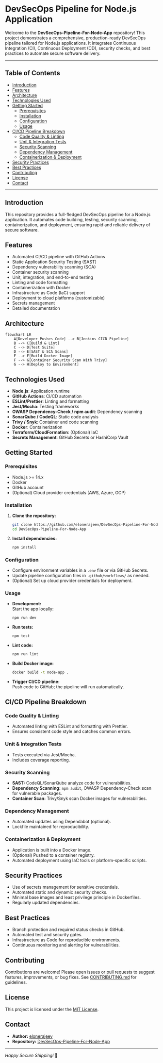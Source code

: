# DevSecOps Pipeline for Node.js Application

Welcome to the **DevSecOps-Pipeline-For-Node-App** repository! This project demonstrates a comprehensive, production-ready DevSecOps pipeline tailored for Node.js applications. It integrates Continuous Integration (CI), Continuous Deployment (CD), security checks, and best practices to automate secure software delivery.

---

## Table of Contents

- [Introduction](#introduction)
- [Features](#features)
- [Architecture](#architecture)
- [Technologies Used](#technologies-used)
- [Getting Started](#getting-started)
  - [Prerequisites](#prerequisites)
  - [Installation](#installation)
  - [Configuration](#configuration)
  - [Usage](#usage)
- [CI/CD Pipeline Breakdown](#cicd-pipeline-breakdown)
  - [Code Quality & Linting](#code-quality--linting)
  - [Unit & Integration Tests](#unit--integration-tests)
  - [Security Scanning](#security-scanning)
  - [Dependency Management](#dependency-management)
  - [Containerization & Deployment](#containerization--deployment)
- [Security Practices](#security-practices)
- [Best Practices](#best-practices)
- [Contributing](#contributing)
- [License](#license)
- [Contact](#contact)

---

## Introduction

This repository provides a full-fledged DevSecOps pipeline for a Node.js application. It automates code building, testing, security scanning, containerization, and deployment, ensuring rapid and reliable delivery of secure software.

## Features

- Automated CI/CD pipeline with GitHub Actions
- Static Application Security Testing (SAST)
- Dependency vulnerability scanning (SCA)
- Container security scanning
- Unit, integration, and end-to-end testing
- Linting and code formatting
- Containerization with Docker
- Infrastructure as Code (IaC) support
- Deployment to cloud platforms (customizable)
- Secrets management
- Detailed documentation

## Architecture

```mermaid
flowchart LR
    A[Developer Pushes Code] --> B[Jenkins CICD Pipeline]
    B --> C[Build & Lint]
    C --> D[Test Suite]
    D --> E[SAST & SCA Scans]
    E --> F[Build Docker Image]
    F --> G[Container Security Scan With Trivy]
    G --> H[Deploy to Environment]
```

## Technologies Used

- **Node.js**: Application runtime
- **GitHub Actions**: CI/CD automation
- **ESLint/Prettier**: Linting and formatting
- **Jest/Mocha**: Testing frameworks
- **OWASP Dependency-Check / npm audit**: Dependency scanning
- **SonarQube / CodeQL**: Static code analysis
- **Trivy / Snyk**: Container and code scanning
- **Docker**: Containerization
- **Terraform/CloudFormation**: (Optional) IaC
- **Secrets Management**: GitHub Secrets or HashiCorp Vault

## Getting Started

### Prerequisites

- Node.js >= 14.x
- Docker
- GitHub account
- (Optional) Cloud provider credentials (AWS, Azure, GCP)

### Installation

1. **Clone the repository:**
   ```sh
   git clone https://github.com/elonerajeev/DevSecOps-Pipeline-For-Node-App.git
   cd DevSecOps-Pipeline-For-Node-App
   ```

2. **Install dependencies:**
   ```sh
   npm install
   ```

### Configuration

- Configure environment variables in a `.env` file or via GitHub Secrets.
- Update pipeline configuration files in `.github/workflows/` as needed.
- (Optional) Set up cloud provider credentials for deployment.

### Usage

- **Development:**  
  Start the app locally:
  ```sh
  npm run dev
  ```

- **Run tests:**  
  ```sh
  npm test
  ```

- **Lint code:**  
  ```sh
  npm run lint
  ```

- **Build Docker image:**  
  ```sh
  docker build -t node-app .
  ```

- **Trigger CI/CD pipeline:**  
  Push code to GitHub; the pipeline will run automatically.

## CI/CD Pipeline Breakdown

### Code Quality & Linting

- Automated linting with ESLint and formatting with Prettier.
- Ensures consistent code style and catches common errors.

### Unit & Integration Tests

- Tests executed via Jest/Mocha.
- Includes coverage reporting.

### Security Scanning

- **SAST:** CodeQL/SonarQube analyze code for vulnerabilities.
- **Dependency Scanning:** `npm audit`, OWASP Dependency-Check scan for vulnerable packages.
- **Container Scan:** Trivy/Snyk scan Docker images for vulnerabilities.

### Dependency Management

- Automated updates using Dependabot (optional).
- Lockfile maintained for reproducibility.

### Containerization & Deployment

- Application is built into a Docker image.
- (Optional) Pushed to a container registry.
- Automated deployment using IaC tools or platform-specific scripts.

## Security Practices

- Use of secrets management for sensitive credentials.
- Automated static and dynamic security checks.
- Minimal base images and least privilege principle in Dockerfiles.
- Regularly updated dependencies.

## Best Practices

- Branch protection and required status checks in GitHub.
- Automated test and security gates.
- Infrastructure as Code for reproducible environments.
- Continuous monitoring and alerting for vulnerabilities.

## Contributing

Contributions are welcome! Please open issues or pull requests to suggest features, improvements, or bug fixes. See [CONTRIBUTING.md](CONTRIBUTING.md) for guidelines.

## License

This project is licensed under the [MIT License](LICENSE).

## Contact

- **Author:** [elonerajeev](https://github.com/elonerajeev)
- **Repository:** [DevSecOps-Pipeline-For-Node-App](https://github.com/elonerajeev/DevSecOps-Pipeline-For-Node-App)

---

*Happy Secure Shipping!* 🚀
